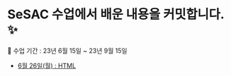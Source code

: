 # SeSAC 수업에서 배운 내용을 커밋합니다. ✨

🩷 수업 기간 : 23년 6월 15일 ~ 23년 9월 15일

- [6월 26일(월) : HTML](https://github.com/Minjoo522/SeSAC/tree/main/HTML)
